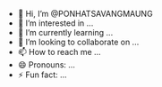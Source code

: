 - 👋 Hi, I’m @PONHATSAVANGMAUNG
- 👀 I’m interested in ...
- 🌱 I’m currently learning ...
- 💞️ I’m looking to collaborate on ...
- 📫 How to reach me ...
- 😄 Pronouns: ...
- ⚡ Fun fact: ...

<!---
PONHATSAVANGMAUNG/PONHATSAVANGMAUNG is a ✨ special ✨ repository because its `README.md` (this file) appears on your GitHub profile.
You can click the Preview link to take a look at your changes.
--->
